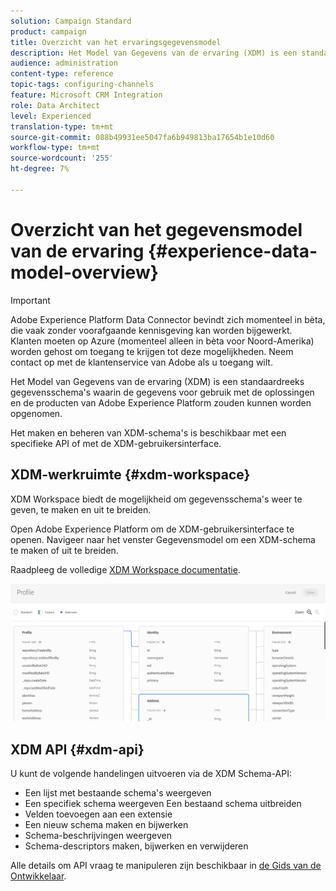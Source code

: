 ```yaml
---
solution: Campaign Standard
product: campaign
title: Overzicht van het ervaringsgegevensmodel
description: Het Model van Gegevens van de ervaring (XDM) is een standaardreeks gegevensschema's waarin de gegevens voor gebruik met de oplossingen en de producten van Adobe Experience Platform zouden kunnen worden opgenomen.
audience: administration
content-type: reference
topic-tags: configuring-channels
feature: Microsoft CRM Integration
role: Data Architect
level: Experienced
translation-type: tm+mt
source-git-commit: 088b49931ee5047fa6b949813ba17654b1e10d60
workflow-type: tm+mt
source-wordcount: '255'
ht-degree: 7%

---
```



# Overzicht van het gegevensmodel van de ervaring {#experience-data-model-overview}

>[!IMPORTANT]
>
>Adobe Experience Platform Data Connector bevindt zich momenteel in bèta, die vaak zonder voorafgaande kennisgeving kan worden bijgewerkt. Klanten moeten op Azure (momenteel alleen in bèta voor Noord-Amerika) worden gehost om toegang te krijgen tot deze mogelijkheden. Neem contact op met de klantenservice van Adobe als u toegang wilt.

Het Model van Gegevens van de ervaring (XDM) is een standaardreeks gegevensschema&#39;s waarin de gegevens voor gebruik met de oplossingen en de producten van Adobe Experience Platform zouden kunnen worden opgenomen.

Het maken en beheren van XDM-schema&#39;s is beschikbaar met een specifieke API of met de XDM-gebruikersinterface.

## XDM-werkruimte {#xdm-workspace}

XDM Workspace biedt de mogelijkheid om gegevensschema&#39;s weer te geven, te maken en uit te breiden.

Open Adobe Experience Platform om de XDM-gebruikersinterface te openen. Navigeer naar het venster Gegevensmodel om een XDM-schema te maken of uit te breiden.

Raadpleeg de volledige [XDM Workspace documentatie](https://docs.adobe.com/content/help/nl-NL/experience-platform/xdm/api/getting-started.html).

![](assets/aep_xdmworkspace.png)

## XDM API {#xdm-api}

U kunt de volgende handelingen uitvoeren via de XDM Schema-API:

* Een lijst met bestaande schema&#39;s weergeven
* Een specifiek schema weergeven Een bestaand schema uitbreiden
* Velden toevoegen aan een extensie
* Een nieuw schema maken en bijwerken
* Schema-beschrijvingen weergeven
* Schema-descriptors maken, bijwerken en verwijderen

Alle details om API vraag te manipuleren zijn beschikbaar in [de Gids van de Ontwikkelaar](https://docs.adobe.com/content/help/en/experience-platform/xdm/api/getting-started.html).
